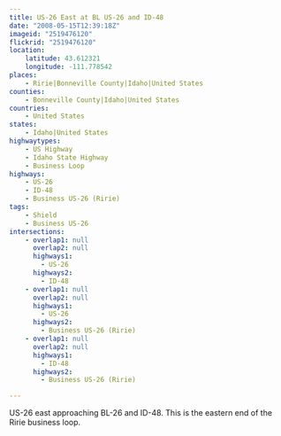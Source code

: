 ```yaml
---
title: US-26 East at BL US-26 and ID-48
date: "2008-05-15T12:39:18Z"
imageid: "2519476120"
flickrid: "2519476120"
location:
    latitude: 43.612321
    longitude: -111.778542
places:
    - Ririe|Bonneville County|Idaho|United States
counties:
    - Bonneville County|Idaho|United States
countries:
    - United States
states:
    - Idaho|United States
highwaytypes:
    - US Highway
    - Idaho State Highway
    - Business Loop
highways:
    - US-26
    - ID-48
    - Business US-26 (Ririe)
tags:
    - Shield
    - Business US-26
intersections:
    - overlap1: null
      overlap2: null
      highways1:
        - US-26
      highways2:
        - ID-48
    - overlap1: null
      overlap2: null
      highways1:
        - US-26
      highways2:
        - Business US-26 (Ririe)
    - overlap1: null
      overlap2: null
      highways1:
        - ID-48
      highways2:
        - Business US-26 (Ririe)

---
```

US-26 east approaching BL-26 and ID-48.  This is the eastern end of the Ririe business loop.